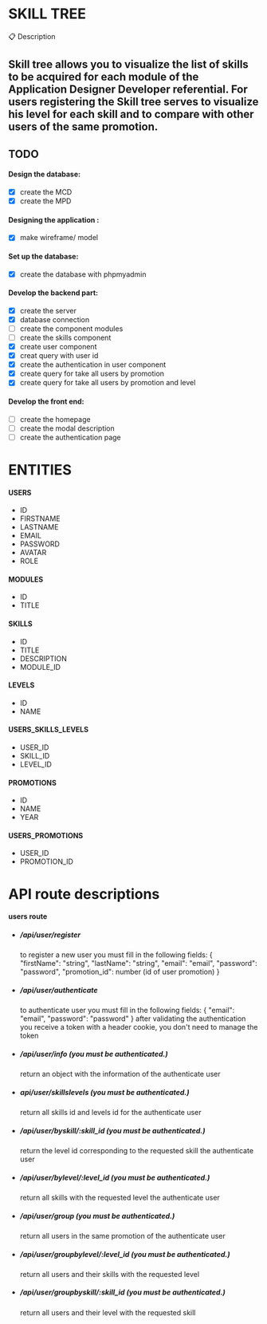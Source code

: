# SKILL TREE 


:clipboard: Description

Skill tree allows you to visualize the list of skills to be acquired for each module of the Application Designer Developer referential.
For users registering the Skill tree serves to visualize his level for each skill and to compare with other users of the same promotion.
---
## TODO

#### Design the database:
* [x] create the MCD 
* [x] create the MPD

#### Designing the application : 
* [x] make wireframe/ model

#### Set up the database:
* [x] create the database with phpmyadmin

#### Develop the backend part:
* [x] create the server
* [x] database connection
* [ ] create the component modules
* [ ] create the skills component
* [x] create user component
* [x] creat query with user id
* [x] create the authentication in user component
* [x] create query for take all users by promotion
* [x] create query for take all users by promotion and level

#### Develop the front end:
* [ ] create the homepage
* [ ] create the modal description
* [ ] create the authentication page

# ENTITIES 

#### USERS
- ID
- FIRSTNAME
- LASTNAME
- EMAIL
- PASSWORD
- AVATAR
- ROLE

#### MODULES
- ID
- TITLE

#### SKILLS
- ID
- TITLE
- DESCRIPTION
- MODULE_ID

#### LEVELS
- ID
- NAME

#### USERS_SKILLS_LEVELS
- USER_ID
- SKILL_ID
- LEVEL_ID

#### PROMOTIONS
- ID
- NAME
- YEAR
  
#### USERS_PROMOTIONS
- USER_ID
- PROMOTION_ID
  
# API route descriptions

#### users route

- ##### /api/user/register
    to register a new user you must fill in the following fields:
        {  
            "firstName": "string",
           "lastName": "string",
           "email": "email",
           "password": "password",
           "promotion_id": number (id of user promotion)
        }
     
- ##### /api/user/authenticate
    to authenticate user you must fill in the following fields:
        {
           "email": "email",
           "password": "password"
        }
    after validating the authentication you receive a token with a header cookie, you don't need to manage the token

- ##### /api/user/info (you must be authenticated.)
    return an object with the information of the authenticate user

- ##### api/user/skillslevels (you must be authenticated.)
    return all skills id and levels id for the authenticate user

- ##### /api/user/byskill/:skill_id (you must be authenticated.)
    return the level id corresponding to the requested skill the authenticate user

- ##### /api/user/bylevel/:level_id (you must be authenticated.)
    return all skills with the requested level the authenticate user


- ##### /api/user/group (you must be authenticated.)
    return all users in the same promotion of the authenticate user

- ##### /api/user/groupbylevel/:level_id (you must be authenticated.)
    return all users and their skills with the requested level

- ##### /api/user/groupbyskill/:skill_id (you must be authenticated.)
    return all users and their level with the requested skill
